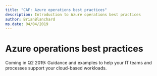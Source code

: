 ```yaml
---
title: "CAF: Azure operations best practices"
description: Introduction to Azure operations best practices
author: BrianBlanchard
ms.date: 04/04/2019
---
```


# Azure operations best practices

Coming in Q2 2019: Guidance and examples to help your IT teams and processes support your cloud-based workloads.
